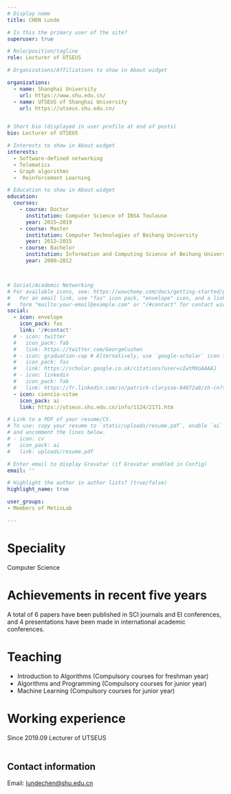```yaml
---
# Display name
title: CHEN Lunde

# Is this the primary user of the site?
superuser: true

# Role/position/tagline
role: Lecturer of UTSEUS

# Organizations/Affiliations to show in About widget

organizations:
  - name: Shanghai University
    url: https://www.shu.edu.cn/
  - name: UTSEUS of Shanghai University
    url: https://utseus.shu.edu.cn/ 


# Short bio (displayed in user profile at end of posts)
bio: Lecturer of UTSEUS

# Interests to show in About widget
interests:
  - Software-defined networking
  - Telematics
  - Graph algorithms
  -  Reinforcement Learning

# Education to show in About widget
education:
  courses:
    - course: Doctor
      institution: Computer Science of INSA Toulouse
      year: 2015–2019
    - course: Master
      institution: Computer Technologies of Beihang University
      year: 2012–2015
    - course: Bachelor
      institution: Information and Computing Science of Beihang University
      year: 2008–2012



# Social/Academic Networking
# For available icons, see: https://wowchemy.com/docs/getting-started/page-builder/#icons
#   For an email link, use "fas" icon pack, "envelope" icon, and a link in the
#   form "mailto:your-email@example.com" or "/#contact" for contact widget.
social:
  - icon: envelope
    icon_pack: fas
    link: '/#contact'
  # - icon: twitter
  #   icon_pack: fab
  #   link: https://twitter.com/GeorgeCushen
  # - icon: graduation-cap # Alternatively, use `google-scholar` icon from `ai` icon pack
  #   icon_pack: fas
  #   link: https://scholar.google.co.uk/citations?user=sIwtMXoAAAAJ
  # - icon: linkedin
  #   icon_pack: fab
  #   link: https://fr.linkedin.com/in/patrick-clarysse-84072a8/zh-cn?trk=people-guest_people_search-card
  - icon: ciencia-vitae
    icon_pack: ai
    link: https://utseus.shu.edu.cn/info/1124/2171.htm

# Link to a PDF of your resume/CV.
# To use: copy your resume to `static/uploads/resume.pdf`, enable `ai` icons in `params.toml`,
# and uncomment the lines below.
# - icon: cv
#   icon_pack: ai
#   link: uploads/resume.pdf

# Enter email to display Gravatar (if Gravatar enabled in Config)
email: ''

# Highlight the author in author lists? (true/false)
highlight_name: true

user_groups:
- Members of MetisLab

---
```


# Speciality
Computer Science

# Achievements in recent five years

A total of 6 papers have been published in SCI journals and EI conferences, and 4 presentations have been made in international academic conferences.

# Teaching
 
- Introduction to Algorithms (Compulsory courses for freshman year)   
- Algorithms and Programming (Compulsory courses for junior year)
- Machine Learning (Compulsory courses for junior year)  

# Working experience
   Since 2019.09   Lecturer of UTSEUS<br><br>

## Contact information

Email: lundechen@shu.edu.cn

